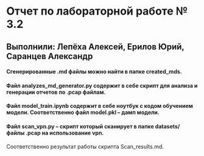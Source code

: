# Отчет по лабораторной работе № 3.2
## Выполнили: Лепёха Алексей, Ерилов Юрий, Саранцев Александр

#### Сгенерированные .md файлы можно найти в папке created_mds. 
#### Файл analyzes_md_generator.py содержит в себе скрипт для анализа и генерации отчетов по .pcap файлам. 
#### Файл model_train.ipynb содержит в себе ноутбук с кодом обучением модели. Соответственно файл model.pkl – дамп модели.
#### Файл scan_vpn.py – скрипт который сканирует в папке datasets/ файлы .pcap на использование vpn.
 Соответственно результат работы скрипта Scan_results.md.

 
